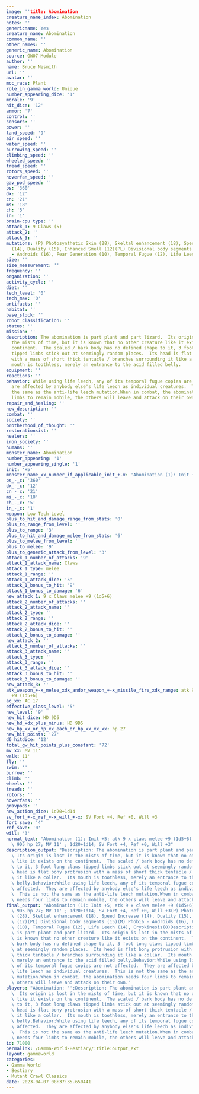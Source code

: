 ```yaml
---
image: ''title: Abomination
creature_name_index: Abomination
notes: ''
genericname: Yes
creature_name: Abomination
common_name: ''
other_names: ''
generic_name: Abomination
source: GW07 Module
author: ''
name: Bruce Nesmith
url: ''
avatar: ''
mcc_race: Plant
role_in_gamma_world: Unique
number_appearing_dice: '1'
morale: '9'
hit_dice: '12'
armor: '7'
control: ''
sensors: ''
power: ''
land_speed: '9'
air_speed: ''
water_speed: ''
burrowing_speed: ''
climbing_speed: ''
wheeled_speed: ''
tread_speed: ''
rotors_speed: ''
hoverfan_speed: ''
gav_pod_speed: ''
ps: '360'
dx: '12'
cn: '21'
ms: '18'
ch: '5'
in: '1'
brain-cpu type: ''
attack_1: 9 Claws (5)
attack_2: ''
attack_3: ''
mutations: (P) Photosynthetic Skin (28), Skeltal enhancement (18), Speed Increase
  (14), Duality (15), Enhanced Smell (12)(PL) Divisional body segments (15)(M) Phobia
  - Androids (16), Fear Generation (10), Temporal Fugue (12), Life Leech (14), Cryokinesis(8)
size: ''
size_measurement: ''
frequency: ''
organization: ''
activity_cycle: ''
diet: ''
tech_level: '0'
tech_max: '0'
artifacts: ''
habitat: ''
base_stock: ''
robot_classification: ''
status: ''
mission: ''
description: The abomination is part plant and part lizard.  Its origin is lost in
  the mists of time, but it is known that no other creature like it exists on the
  continent.  The scaled / bark body has no defined shape to it, 3 foot long claws
  tipped limbs stick out at seemingly random places.  Its head is flat bony protrusion
  with a mass of short thick tentacle / branches surrounding it like a collar.  Its
  mouth is toothless, merely an entrance to the acid filled belly.
equipment: ''
reactions: ''
behavior: While using life leech, any of its temporal fugue copies are not affected.  They
  are affected by anybody else's life leech as individual creatures.  This is not
  the same as the anti-life leech mutation.When in combat, the abomination needs four
  limbs to remain mobile, the others will leave and attack on their own.
repair_and_healing: ''
new_description: ''
combat: ''
society: ''
brotherhood_of_thought: ''
restorationsist: ''
healers: ''
iron_society: ''
humans: ''
monster_name: Abomination
number_appearing: '1'
number_appearing_single: '1'
init: '+5'
monster_name_xx_number_if_applicable_init_+-x: 'Abomination (1): Init +5'
ps_-_c: '360'
dx_-_c: '12'
cn_-_c: '21'
ms_-_c: '18'
ch_-_c: '5'
in_-_c: '1'
weapon: Low Tech Level
plus_to_hit_and_damage_range_from_stats: '0'
plus_to_range_from_level: ''
plus_to_range: '3'
plus_to_hit_and_damage_melee_from_stats: '6'
plus_to_melee_from_level: ''
plus_to_melee: '9'
plus_to_generic_attack_from_level: '3'
attack_1_number_of_attacks: '9'
attack_1_attack_name: Claws
attack_1_type: melee
attack_1_range: ''
attack_1_attack_dice: '5'
attack_1_bonus_to_hit: '9'
attack_1_bonus_to_damage: '6'
new_attack_1: 9 x Claws melee +9 (1d5+6)
attack_2_number_of_attacks: ''
attack_2_attack_name: ''
attack_2_type: ''
attack_2_range: ''
attack_2_attack_dice: ''
attack_2_bonus_to_hit: ''
attack_2_bonus_to_damage: ''
new_attack_2: ''
attack_3_number_of_attacks: ''
attack_3_attack_name: ''
attack_3_type: ''
attack_3_range: ''
attack_3_attack_dice: ''
attack_3_bonus_to_hit: ''
attack_3_bonus_to_damage: ''
new_attack_3: ''
atk_weapon_+-x_melee_xdx_andor_weapon_+-x_missile_fire_xdx_range: atk 9 x claws melee
  +9 (1d5+6)
ac_xx: AC 17
effective_class_level: '5'
new_level: '9'
new_hit_dice: HD 9D5
new_hd_xdx_plus_minus: HD 9D5
new_hp_xx_or_hp_xx_each_or_hp_xx_xx_xx: hp 27
new_hit_points: '27'
d6_hitdice: '12'
total_gw_hit_points_plus_constant: '72'
mv_xx: MV 11'
walk: 11'
fly: ''
swim: ''
burrow: ''
climb: ''
wheels: ''
treads: ''
rotors: ''
hoverfans: ''
gravpods: ''
new_action_dice: 1d20+1d14
sv_fort_+-x_ref_+-x_will_+-x: SV Fort +4, Ref +0, Will +3
fort_save: '4'
ref_save: '0'
will: '3'
normal_text: "Abomination (1): Init +5; atk 9 x claws melee +9 (1d5+6); AC 17; HD\
  \ 9D5 hp 27; MV 11' ; 1d20+1d14; SV Fort +4, Ref +0, Will +3"
description_output: "Description: The abomination is part plant and part lizard. \
  \ Its origin is lost in the mists of time, but it is known that no other creature\
  \ like it exists on the continent.  The scaled / bark body has no defined shape\
  \ to it, 3 foot long claws tipped limbs stick out at seemingly random places.  Its\
  \ head is flat bony protrusion with a mass of short thick tentacle / branches surrounding\
  \ it like a collar.  Its mouth is toothless, merely an entrance to the acid filled\
  \ belly.Behavior:While using life leech, any of its temporal fugue copies are not\
  \ affected.  They are affected by anybody else's life leech as individual creatures.\
  \  This is not the same as the anti-life leech mutation.When in combat, the abomination\
  \ needs four limbs to remain mobile, the others will leave and attack on their own."
final_output: "Abomination (1): Init +5; atk 9 x claws melee +9 (1d5+6); AC 17; HD\
  \ 9D5 hp 27; MV 11' ; 1d20+1d14; SV Fort +4, Ref +0, Will +3(P) Photosynthetic Skin\
  \ (28), Skeltal enhancement (18), Speed Increase (14), Duality (15), Enhanced Smell\
  \ (12)(PL) Divisional body segments (15)(M) Phobia - Androids (16), Fear Generation\
  \ (10), Temporal Fugue (12), Life Leech (14), Cryokinesis(8)Description: The abomination\
  \ is part plant and part lizard.  Its origin is lost in the mists of time, but it\
  \ is known that no other creature like it exists on the continent.  The scaled /\
  \ bark body has no defined shape to it, 3 foot long claws tipped limbs stick out\
  \ at seemingly random places.  Its head is flat bony protrusion with a mass of short\
  \ thick tentacle / branches surrounding it like a collar.  Its mouth is toothless,\
  \ merely an entrance to the acid filled belly.Behavior:While using life leech, any\
  \ of its temporal fugue copies are not affected.  They are affected by anybody else's\
  \ life leech as individual creatures.  This is not the same as the anti-life leech\
  \ mutation.When in combat, the abomination needs four limbs to remain mobile, the\
  \ others will leave and attack on their own."
players: "Abomination; '';Description: The abomination is part plant and part lizard.\
  \  Its origin is lost in the mists of time, but it is known that no other creature\
  \ like it exists on the continent.  The scaled / bark body has no defined shape\
  \ to it, 3 foot long claws tipped limbs stick out at seemingly random places.  Its\
  \ head is flat bony protrusion with a mass of short thick tentacle / branches surrounding\
  \ it like a collar.  Its mouth is toothless, merely an entrance to the acid filled\
  \ belly.Behavior:While using life leech, any of its temporal fugue copies are not\
  \ affected.  They are affected by anybody else's life leech as individual creatures.\
  \  This is not the same as the anti-life leech mutation.When in combat, the abomination\
  \ needs four limbs to remain mobile, the others will leave and attack on their own.|"
id: 71000
permalink: /Gamma-World-Bestiary/:title:output_ext
layout: gammaworld
categories:
- Gamma World
- Bestiary
- Mutant Crawl Classics
date: 2023-04-07 08:37:35.650441
---
```

